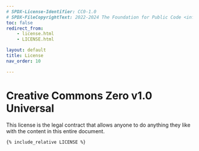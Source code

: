 ```yaml
---
# SPDX-License-Identifier: CC0-1.0
# SPDX-FileCopyrightText: 2022-2024 The Foundation for Public Code <info@publiccode.net>, https://standard.publiccode.net/AUTHORS
toc: false
redirect_from:
    - license.html
    - LICENSE.html

layout: default
title: License
nav_order: 10

---
```


# Creative Commons Zero v1.0 Universal

<!-- TODO FIXME: move styling to the proper place, not inline html -->
<style>.highlight { flex: 2 2 80%; max-width: 100%; } </style>

This license is the legal contract that allows anyone to do anything they like with the content in this entire document.

```text
{% include_relative LICENSE %}
```

